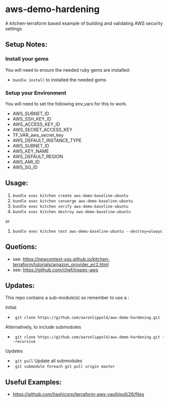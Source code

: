 # aws-demo-hardening  

A kitchen-terraform based example of building and validating AWS security settings

## Setup Notes:  

### Install your gems  

You will need to ensure the needed ruby gems are installed:

- `bundle install` to installed the needed gems

### Setup your Environment  

You will need to set the following env_vars for this to work.

- AWS_SUBNET_ID
- AWS_SSH_KEY_ID
- AWS_ACCESS_KEY_ID
- AWS_SECRET_ACCESS_KEY
- TF_VAR_aws_secret_key
- AWS_DEFAULT_INSTANCE_TYPE
- AWS_SUBNET_ID
- AWS_KEY_NAME
- AWS_DEFAULT_REGION
- AWS_AMI_ID
- AWS_SG_ID

## Usage:

1. `bundle exec kitchen create aws-demo-baseline-ubuntu`
2. `bundle exec kitchen converge aws-demo-baseline-ubuntu`
3. `bundle exec kitchen verify aws-demo-baseline-ubuntu`
4. `bundle exec kitchen destroy aws-demo-baseline-ubuntu`

or

1. `bundle exec kitchen test aws-demo-baseline-ubuntu --destroy=always`

## Quetions:

- see: https://newcontext-oss.github.io/kitchen-terraform/tutorials/amazon_provider_ec2.html
- see: https://github.com/chef/inspec-aws

## Updates:

This repo contains a sub-module(s) so remember to use a :

Initial
- ` git clone https://github.com/aaronlippold/aws-demo-hardening.git`

Alternatively,  to include submodules
- ` git clone https://github.com/aaronlippold/aws-demo-hardening.git --recursive`

Updates
- ` git pull`
Update all submodules
- ` git submodule foreach git pull origin master`

## Useful Examples:
- https://github.com/hashicorp/terraform-aws-vault/pull/26/files
